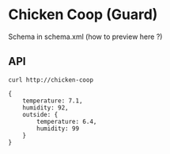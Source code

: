 # Chicken Coop (Guard)

Schema in schema.xml (how to preview here ?)

## API

`curl http://chicken-coop`

```
{
    temperature: 7.1,
    humidity: 92,
    outside: {
        temperature: 6.4,
        humidity: 99
    }
}
```
